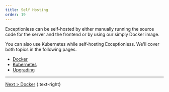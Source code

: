 ```yaml
---
title: Self Hosting
order: 19
---
```


Exceptionless can be self-hosted by either manually running the source code for the server and the frontend or by using our simply Docker image.

You can also use Kubernetes while self-hosting Exceptionless. We'll cover both topics in the following pages.

* [Docker](docker.md)
* [Kubernetes](kubernetes.md)
* [Upgrading](upgrading-self-hosted-instance.md)

---

[Next > Docker](docker.md) {.text-right}
